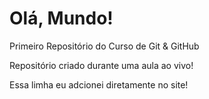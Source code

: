 # Olá, Mundo!
 Primeiro Repositório do Curso de Git & GitHub

Repositório criado durante uma aula ao vivo!

Essa limha eu adcionei diretamente no site!  
